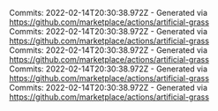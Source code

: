 Commits: 2022-02-14T20:30:38.972Z - Generated via https://github.com/marketplace/actions/artificial-grass
<br>
Commits: 2022-02-14T20:30:38.972Z - Generated via https://github.com/marketplace/actions/artificial-grass
<br>
Commits: 2022-02-14T20:30:38.972Z - Generated via https://github.com/marketplace/actions/artificial-grass
<br>
Commits: 2022-02-14T20:30:38.972Z - Generated via https://github.com/marketplace/actions/artificial-grass
<br>
Commits: 2022-02-14T20:30:38.972Z - Generated via https://github.com/marketplace/actions/artificial-grass
<br>
